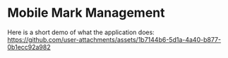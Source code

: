 # Mobile Mark Management

Here is a short demo of what the application does: \
https://github.com/user-attachments/assets/1b7144b6-5d1a-4a40-b877-0b1ecc92a982

